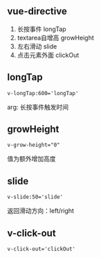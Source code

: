 ## vue-directive

1. 长按事件 longTap
2. textarea自增高 growHeight
3. 左右滑动 slide
4. 点击元素外面 clickOut

## longTap

```
v-longTap:600='longTap'
```

arg: 长按事件触发时间

## growHeight

```
v-grow-height="0"
```

值为额外增加高度

## slide

```
v-slide:50='slide'
```

返回滑动方向：left/right

## v-click-out

```
v-click-out='clickOut'
```